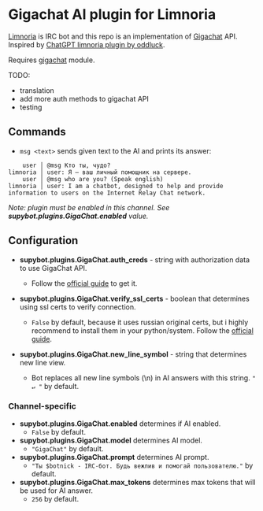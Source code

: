 # Gigachat AI plugin for Limnoria

[Limnoria](https://limnoria.net/) is IRC bot and this repo is an implementation of [Gigachat](https://developers.sber.ru/gigachat) API. Inspired by [ChatGPT limnoria plugin by oddluck](https://github.com/oddluck/limnoria-plugins/tree/master/ChatGPT).

Requires [gigachat](https://github.com/ai-forever/gigachat) module.

TODO:
- translation
- add more auth methods to gigachat API
- testing

## Commands

- `msg <text>` sends given text to the AI and prints its answer:

```
    user │ @msg Кто ты, чудо?
limnoria │ user: Я — ваш личный помощник на сервере.
    user │ @msg who are you? (Speak english)
limnoria │ user: I am a chatbot, designed to help and provide information to users on the Internet Relay Chat network.
```

*Note: plugin must be enabled in this channel. See **supybot.plugins.GigaChat.enabled** value.*

## Configuration

- **supybot.plugins.GigaChat.auth_creds** - string with authorization data to use GigaChat API.
    - Follow the [official guide](https://developers.sber.ru/docs/ru/gigachat/individuals-quickstart#shag-1-sozdayte-proekt-giga-chat-api) to get it.

- **supybot.plugins.GigaChat.verify_ssl_certs** - boolean that determines using ssl certs to verify connection.
    - `False` by default, because it uses russian original certs, but i highly recommend to install them in your python/system. Follow the [official guide](https://developers.sber.ru/docs/ru/gigachat/certificates).

- **supybot.plugins.GigaChat.new_line_symbol** - string that determines new line view.
    - Bot replaces all new line symbols (\n) in AI answers with this string. `" ↵ "` by default.

### Channel-specific

- **supybot.plugins.GigaChat.enabled** determines if AI enabled.
    - `False` by default.
- **supybot.plugins.GigaChat.model** determines AI model.
    - `"GigaChat"` by default.
- **supybot.plugins.GigaChat.prompt** determines AI prompt.
    - `"Ты $botnick - IRC-бот. Будь вежлив и помогай пользователю."` by default.
- **supybot.plugins.GigaChat.max_tokens** determines max tokens that will be used for AI answer.
    - `256` by default.

